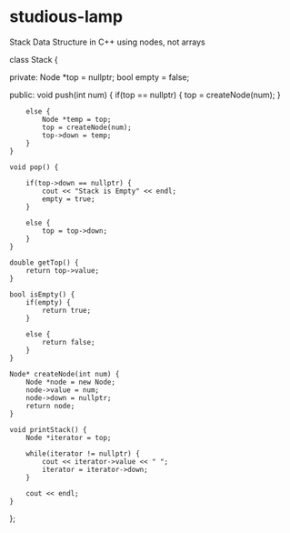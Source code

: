 # studious-lamp
Stack Data Structure in C++ using nodes, not arrays

class Stack {

private:
    Node *top = nullptr;
    bool empty = false;
   
public:
    void push(int num) {
        if(top == nullptr) {
            top = createNode(num);
        }
        
        else {
            Node *temp = top;
            top = createNode(num);
            top->down = temp;
        }
    }
    
    void pop() {
        
        if(top->down == nullptr) {
            cout << "Stack is Empty" << endl;
            empty = true;
        }
        
        else {
            top = top->down;
        }
    }
    
    double getTop() {
        return top->value;
    }
    
    bool isEmpty() {
        if(empty) {
            return true;
        }
        
        else {
            return false;
        }
    }
    
    Node* createNode(int num) {
        Node *node = new Node;
        node->value = num;
        node->down = nullptr;
        return node;
    }
    
    void printStack() {
        Node *iterator = top;
        
        while(iterator != nullptr) {
            cout << iterator->value << " ";
            iterator = iterator->down;
        }
        
        cout << endl;
    }
    
    
};
